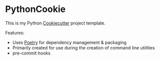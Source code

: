 # PythonCookie

This is my Python [Cookiecutter](https://github.com/cookiecutter/cookiecutter) project template.

Features:
- Uses [Poetry](https://python-poetry.org/) for dependency management & packaging
- Primarily created for use during the creation of command line utilities
- pre-commit hooks
